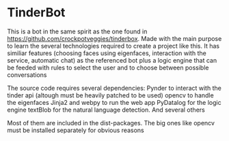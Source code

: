 # TinderBot
This is a bot in the same spirit as the one found in https://github.com/crockpotveggies/tinderbox. Made with the main purpose to learn the several technologies required to create a project like this. It has similiar features (choosing faces using eigenfaces, interaction with the service, automatic chat) as the referenced bot plus a logic engine that can be feeded with rules to select the user and to choose between possible conversations

The source code requires several dependencies:
  Pynder to interact with the tinder api (altough must be heavily patched to be used)
  opencv to handle the eigenfaces
  Jinja2 and webpy to run the web app
  PyDatalog for the logic engine
  textBlob for the natural language detection.
  And several others
  
Most of them are included in the dist-packages. The big ones like opencv must be installed separately for obvious reasons
